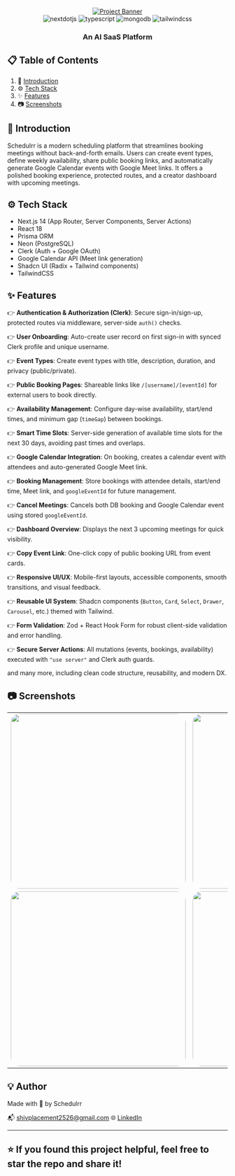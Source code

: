 <div align="center">
  <br />
    <a href="#" target="_blank">
      <img src="https://www.shutterstock.com/search/time-management-banner" alt="Project Banner">
    </a>
  <br />

  <div>
    <img src="https://img.shields.io/badge/-Next_JS-black?style=for-the-badge&logoColor=white&logo=nextdotjs&color=000000" alt="nextdotjs" />
    <img src="https://img.shields.io/badge/-TypeScript-black?style=for-the-badge&logoColor=white&logo=typescript&color=3178C6" alt="typescript" />
    <img src="https://img.shields.io/badge/-MongoDB-black?style=for-the-badge&logoColor=white&logo=mongodb&color=47A248" alt="mongodb" />
    <img src="https://img.shields.io/badge/-Tailwind_CSS-black?style=for-the-badge&logoColor=white&logo=tailwindcss&color=06B6D4" alt="tailwindcss" />
  </div>

  <h3 align="center">An AI SaaS Platform</h3>
</div>

## 📋 <a name="table">Table of Contents</a>

1. 🤖 [Introduction](#introduction)
2. ⚙️ [Tech Stack](#tech-stack)
3. ✨ [Features](#features)
4. 📷 [Screenshots](#Screenshots)

## <a name="introduction">🤖 Introduction</a>

Schedulrr is a modern scheduling platform that streamlines booking meetings without back-and-forth emails. Users can create event types, define weekly availability, share public booking links, and automatically generate Google Calendar events with Google Meet links. It offers a polished booking experience, protected routes, and a creator dashboard with upcoming meetings.

## <a name="tech-stack">⚙️ Tech Stack</a>

- Next.js 14 (App Router, Server Components, Server Actions)
- React 18
- Prisma ORM
- Neon (PostgreSQL)
- Clerk (Auth + Google OAuth)
- Google Calendar API (Meet link generation)
- Shadcn UI (Radix + Tailwind components)
- TailwindCSS

## <a name="features">✨ Features</a>

👉 **Authentication & Authorization (Clerk)**: Secure sign-in/sign-up, protected routes via middleware, server-side `auth()` checks.

👉 **User Onboarding**: Auto-create user record on first sign-in with synced Clerk profile and unique username.

👉 **Event Types**: Create event types with title, description, duration, and privacy (public/private).

👉 **Public Booking Pages**: Shareable links like `/[username]/[eventId]` for external users to book directly.

👉 **Availability Management**: Configure day-wise availability, start/end times, and minimum gap (`timeGap`) between bookings.

👉 **Smart Time Slots**: Server-side generation of available time slots for the next 30 days, avoiding past times and overlaps.

👉 **Google Calendar Integration**: On booking, creates a calendar event with attendees and auto-generated Google Meet link.

👉 **Booking Management**: Store bookings with attendee details, start/end time, Meet link, and `googleEventId` for future management.

👉 **Cancel Meetings**: Cancels both DB booking and Google Calendar event using stored `googleEventId`.

👉 **Dashboard Overview**: Displays the next 3 upcoming meetings for quick visibility.

👉 **Copy Event Link**: One-click copy of public booking URL from event cards.

👉 **Responsive UI/UX**: Mobile-first layouts, accessible components, smooth transitions, and visual feedback.

👉 **Reusable UI System**: Shadcn components (`Button`, `Card`, `Select`, `Drawer`, `Carousel`, etc.) themed with Tailwind.

👉 **Form Validation**: Zod + React Hook Form for robust client-side validation and error handling.

👉 **Secure Server Actions**: All mutations (events, bookings, availability) executed with `"use server"` and Clerk auth guards.

and many more, including clean code structure, reusability, and modern DX.

## <a name="Screenshots">📷 Screenshots</a>

<table>
  <tr>
    <td><img src="https://github.com/user-attachments/assets/7e55c5db-ef3d-4f13-913e-3cd19d063017" width="400" style="border-radius: 20px;"></td>
    <td><img src="https://github.com/user-attachments/assets/1437eff8-54e9-47bf-aab7-05ef1f97ab5e" width="400" style="border-radius: 20px;"></td>
  </tr>
  <tr>
    <td><img src="https://github.com/user-attachments/assets/247ca74f-1508-4069-8d12-e01ec46d7951" width="400" style="border-radius: 20px;"></td>
    <td><img src="https://github.com/user-attachments/assets/04bb049a-546d-4e6f-8886-ae7cac83e85e" width="400" style="border-radius: 20px;"></td>
  </tr>
</table>

## 💡 Author

Made with 💙 by Schedulrr

📬 shivplacement2526@gmail.com 
🌐 [LinkedIn](https://www.linkedin.com/in/shiv-shakti-7a1b52252/)

---

## ⭐ If you found this project helpful, feel free to star the repo and share it!
